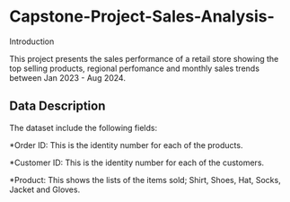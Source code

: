 # Capstone-Project-Sales-Analysis-

Introduction

This project presents the sales performance of a retail store showing the top selling products, regional perfomance and monthly sales trends between Jan 2023 - Aug 2024.

## Data Description
The dataset include the following fields:

*Order ID: This is the identity number for each of the products.

*Customer ID: This is the identity number for each of the customers.

*Product: This shows the lists of the items sold; Shirt, Shoes, Hat,  Socks, Jacket and Gloves.
